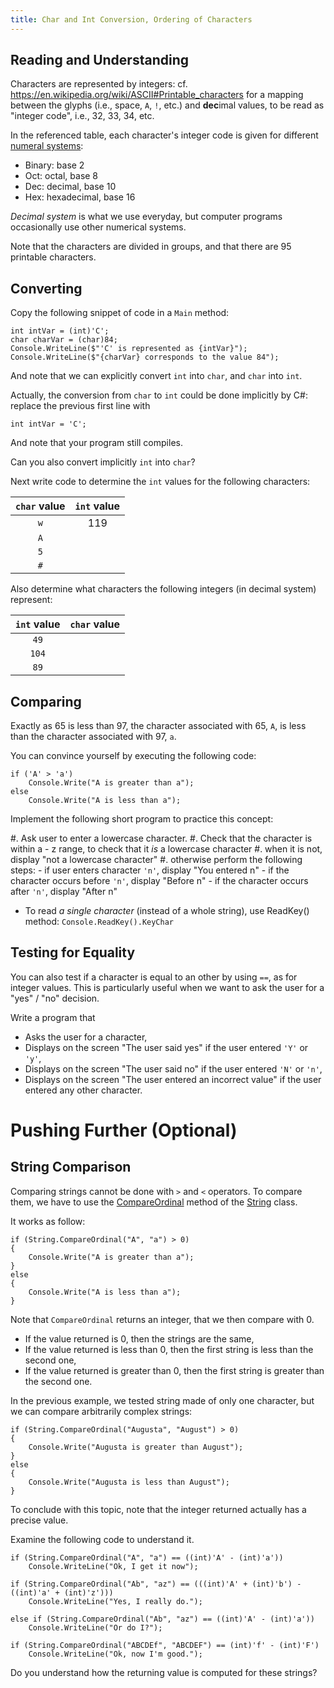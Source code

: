 ```yaml
---
title: Char and Int Conversion, Ordering of Characters
---
```


## Reading and Understanding

Characters are represented by integers: cf. <https://en.wikipedia.org/wiki/ASCII#Printable_characters> for a mapping between the glyphs (i.e., space, `A`, `!`, etc.) and **dec**imal values, to be read as "integer code", i.e., 32, 33, 34, etc.

In the referenced table, each character's integer code is given for different [numeral systems](https://en.wikipedia.org/wiki/Radix#In_numeral_systems):
 
- Binary: base 2
- Oct: octal, base 8
- Dec: decimal, base 10
- Hex: hexadecimal, base 16

_Decimal system_ is what we use everyday, but computer programs occasionally use other numerical systems.

Note that the characters are divided in groups, and that there are 95 printable characters.

## Converting

Copy the following snippet of code in a `Main` method:

```
int intVar = (int)'C';
char charVar = (char)84;
Console.WriteLine($"'C' is represented as {intVar}");
Console.WriteLine($"{charVar} corresponds to the value 84"); 
```

And note that we can explicitly convert `int` into `char`, and `char` into `int`.

Actually, the conversion from `char` to `int` could be done implicitly by C#: replace the previous first line with

```
int intVar = 'C';
```

And note that your program still compiles.

Can you also convert implicitly `int` into `char`?

Next write code to determine the `int` values for the following characters:

| `char` value | `int` value |
| :---: | :---: |  
| `w` | 119 |
| `A` | |
| `5` | |
| `#` | |

Also determine what characters the following integers (in decimal system) represent:

| `int` value | `char` value |
| :---: | :---: |  
| `49` | |
| `104` | |
| `89` | |


## Comparing

Exactly as $65$ is less than $97$, the character associated with $65$, `A`, is less than the character associated with $97$, `a`.

You can convince yourself by executing the following code:

```
if ('A' > 'a')
    Console.Write("A is greater than a");
else
    Console.Write("A is less than a");
```

Implement the following short program to practice this concept:
  
#. Ask  user  to  enter  a  lowercase  character. 
#. Check that the character is within a - z range, to check that it _is_ a lowercase character
#. when it is not, display "not a lowercase character"
#. otherwise perform the following steps:
    - if  user  enters character `'n'`,  display "You entered n"
    - if  the  character  occurs  before `'n'`, display "Before n"
    - if  the  character  occurs  after `'n'`, display "After n"
- To read *a single character* (instead of a whole string), use ReadKey() method: `Console.ReadKey().KeyChar`


## Testing for Equality

You can also test if a character is equal to an other by using `==`, as for integer values.
This is particularly useful when we want to ask the user for a "yes" / "no" decision.

Write a program that

- Asks the user for a character,
- Displays on the screen "The user said yes" if the user entered `'Y'` or `'y'`,
- Displays on the screen "The user said no" if the user entered `'N'` or `'n'`,
- Displays on the screen "The user entered an incorrect value" if the user entered any other character.

# Pushing Further (Optional)

## String Comparison

Comparing strings cannot be done with `>` and `<` operators.
To compare them, we have to use the [CompareOrdinal](https://docs.microsoft.com/en-us/dotnet/api/system.string.compareordinal)
 method of the [String](https://docs.microsoft.com/en-us/dotnet/api/system.string) class.

It works as follow:

```
if (String.CompareOrdinal("A", "a") > 0)
{
    Console.Write("A is greater than a");
}
else
{
    Console.Write("A is less than a");
}
```

Note that `CompareOrdinal` returns an integer, that we then compare with $0$.

- If the value returned is $0$, then the strings are the same,
- If the value returned is less than $0$, then the first string is less than the second one,
- If the value returned is greater than $0$, then the first string is greater than the second one.

In the previous example, we tested string made of only one character, but we can compare arbitrarily complex strings:

```
if (String.CompareOrdinal("Augusta", "August") > 0)
{
    Console.Write("Augusta is greater than August");
}
else
{
    Console.Write("Augusta is less than August");
}
```

To conclude with this topic, note that the integer returned actually has a precise value.
 
Examine the following code to understand it.

```
if (String.CompareOrdinal("A", "a") == ((int)'A' - (int)'a'))
    Console.WriteLine("Ok, I get it now");

if (String.CompareOrdinal("Ab", "az") == (((int)'A' + (int)'b') - ((int)'a' + (int)'z')))
    Console.WriteLine("Yes, I really do.");

else if (String.CompareOrdinal("Ab", "az") == ((int)'A' - (int)'a'))
    Console.WriteLine("Or do I?");
    
if (String.CompareOrdinal("ABCDEf", "ABCDEF") == (int)'f' - (int)'F')
    Console.WriteLine("Ok, now I'm good.");
```

Do you understand how the returning value is computed for these strings?